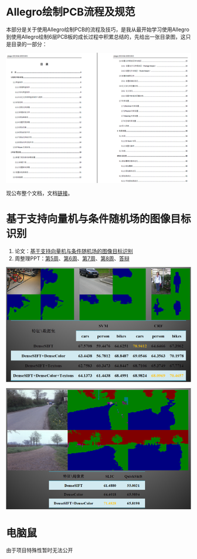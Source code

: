 
# Allegro绘制PCB流程及规范

本部分是关于使用Allegro绘制PCB的流程及技巧，是我从最开始学习使用Allegro到使用Allegro绘制6层PCB板的成长过程中积累总结的，先给出一张目录图，这只是目录的一部分：

<img src="./images/root_images/PCB_Guide.png">

现公布整个文档，文档[链接](enclosure/PCB设计参考资料/Allegro绘制PCB流程及规范.pdf)。

# 基于支持向量机与条件随机场的图像目标识别

1. 论文：[基于支持向量机与条件随机场的图像目标识别](./projects/基于支持向量机与条件随机场的图像目标识别/基于支持向量机与条件随机场的图像目标识别-正文.pdf)
2. 周整理PPT：[第5周](./projects/基于支持向量机与条件随机场的图像目标识别/毕设第5周.pptx)、[第6周](./projects/基于支持向量机与条件随机场的图像目标识别/毕设第6周.pptx)、[第7周](./projects/基于支持向量机与条件随机场的图像目标识别/毕设第7周.pptx)、[第8周](./projects/基于支持向量机与条件随机场的图像目标识别/毕设第8周.pptx)、[答辩](./projects/基于支持向量机与条件随机场的图像目标识别/毕业设计结业报告-20130612.pptx)

![图：graz-02数据库测试结果，依次为原图(左上)、GroundTruth(右上)、SVM结果(左下)，CRF平滑结果(右下)](./projects/基于支持向量机与条件随机场的图像目标识别/graz-02.png)

![图：sowerby数据库测试结果，依次为原图(左)、GroundTruth(中)，CRF平滑结果(右)](./projects/基于支持向量机与条件随机场的图像目标识别/sowerby.png)

# 电脑鼠

由于项目特殊性暂时无法公开


